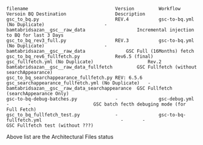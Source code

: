 	filename  								Version			Workflow											Versoin	BQ Destination					Description
 	gsc_to_bq.py							REV.4			gsc-to-bq.yml	(No Duplicate)						-		bamtabridsazan__gsc__raw_data					Incremental injection to BQ for last 3 Days
	gsc_to_bq_rev3_full.py					REV.3			gsc-to-bq.yml	(No Duplicate)						-		bamtabridsazan__gsc__raw_data				GSC Full (16Months) fetch
	gsc_to_bq_rev6_fullfetch.py				Rev6.5 (final)	gsc_fullfetch.yml (No Duplicate)					Rev.2	bamtabridsazan__gsc__raw_data_fullfetch			GSC Fullfetch (without searchAppearance)
	gsc_to_bq_searchappearance_fullfetch.py	REV: 6.5.6		gsc_searchappearance_fullfetch.yml (No Duplicate)	-		bamtabridsazan__gsc__raw_data_searchappearance	GSC Fullfetch (searchAppearance Only)
	gsc-to-bq-debug-batches.py				-				gsc-debug.yml										-		-						GSC batch fecth debuging mode (for Full Fetch)
	gsc_to_bq_fullfetch_test.py				-				gsc-to-bq-fullfetch.yml								-		-						GSC Fullfetch test (without ???)

Above list are the Architectural Files status
